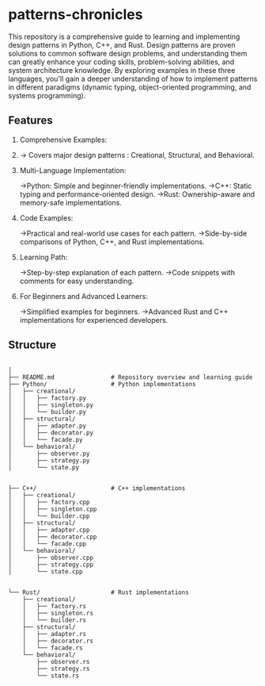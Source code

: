 # patterns-chronicles

This repository is a comprehensive guide to learning and implementing design patterns in Python, C++, and Rust. Design patterns are proven solutions to common software design problems, and understanding them can greatly enhance your coding skills, problem-solving abilities, and system architecture knowledge. By exploring examples in these three languages, you'll gain a deeper understanding of how to implement patterns in different paradigms (dynamic typing, object-oriented programming, and systems programming).

## Features

1. Comprehensive Examples:
2. 
     -> Covers major design patterns : Creational, Structural, and Behavioral.
   
3. Multi-Language Implementation:

    ->Python: Simple and beginner-friendly implementations.
    ->C++: Static typing and performance-oriented design.
    ->Rust: Ownership-aware and memory-safe implementations.

4. Code Examples:

    ->Practical and real-world use cases for each pattern.
    ->Side-by-side comparisons of Python, C++, and Rust implementations.

5. Learning Path:

    ->Step-by-step explanation of each pattern.
    ->Code snippets with comments for easy understanding.

6. For Beginners and Advanced Learners:
 
    ->Simplified examples for beginners.
    ->Advanced Rust and C++ implementations for experienced developers.


## Structure 
```

│
├── README.md                # Repository overview and learning guide
├── Python/                  # Python implementations
│   ├── creational/
│   │   ├── factory.py
│   │   ├── singleton.py
│   │   └── builder.py
│   ├── structural/
│   │   ├── adapter.py
│   │   ├── decorator.py
│   │   └── facade.py
│   └── behavioral/
│       ├── observer.py
│       ├── strategy.py
│       └── state.py


├── C++/                     # C++ implementations
│   ├── creational/
│   │   ├── factory.cpp
│   │   ├── singleton.cpp
│   │   └── builder.cpp
│   ├── structural/
│   │   ├── adapter.cpp
│   │   ├── decorator.cpp
│   │   └── facade.cpp
│   └── behavioral/
│       ├── observer.cpp
│       ├── strategy.cpp
│       └── state.cpp


└── Rust/                    # Rust implementations
    ├── creational/
    │   ├── factory.rs
    │   ├── singleton.rs
    │   └── builder.rs
    ├── structural/
    │   ├── adapter.rs
    │   ├── decorator.rs
    │   └── facade.rs
    └── behavioral/
        ├── observer.rs
        ├── strategy.rs
        └── state.rs


